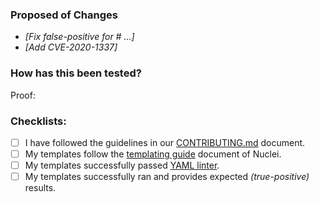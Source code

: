 ### Proposed of Changes

<!-- Explains the information and/or motivation for update or/ creating this templates -->

- _[Fix false-positive for # ...]_
- _[Add CVE-2020-1337]_

### How has this been tested?

Proof:

<!-- Demonstrate the template is solid. Example: The exact commands you ran template and their output or/ screenshots. -->
<!-- NOTE: REDACTED VULNERABLE TARGET (if any)! -->

### Checklists:

<!--- Go over all the following points, and put an `x` in all the boxes that apply. -->
<!--- If you're unsure about any of these, don't hesitate to ask. We're here to help! -->

- [ ] I have followed the guidelines in our [CONTRIBUTING.md](https://github.com/projectdiscovery/nuclei-templates/blob/master/.github/CONTRIBUTING.md) document.
- [ ] My templates follow the [templating guide](https://nuclei.projectdiscovery.io/templating-guide/) document of Nuclei.
- [ ] My templates successfully passed [YAML linter](http://www.yamllint.com/).
- [ ] My templates successfully ran and provides expected _(true-positive)_ results.
